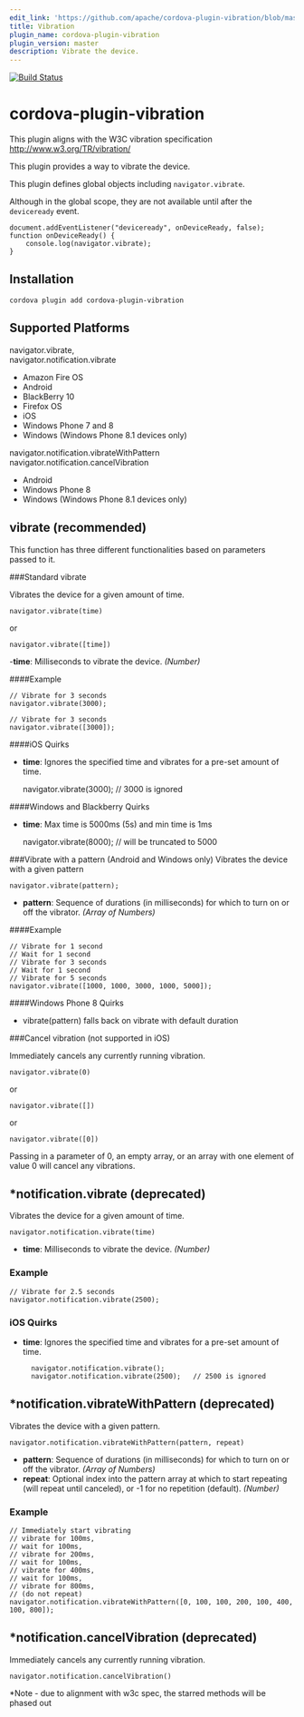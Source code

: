 ```yaml
---
edit_link: 'https://github.com/apache/cordova-plugin-vibration/blob/master/README.md'
title: Vibration
plugin_name: cordova-plugin-vibration
plugin_version: master
description: Vibrate the device.
---
```


<!-- WARNING: This file is generated. See fetch_docs.js. -->

<!--
# license: Licensed to the Apache Software Foundation (ASF) under one
#         or more contributor license agreements.  See the NOTICE file
#         distributed with this work for additional information
#         regarding copyright ownership.  The ASF licenses this file
#         to you under the Apache License, Version 2.0 (the
#         "License"); you may not use this file except in compliance
#         with the License.  You may obtain a copy of the License at
#
#           http://www.apache.org/licenses/LICENSE-2.0
#
#         Unless required by applicable law or agreed to in writing,
#         software distributed under the License is distributed on an
#         "AS IS" BASIS, WITHOUT WARRANTIES OR CONDITIONS OF ANY
#         KIND, either express or implied.  See the License for the
#         specific language governing permissions and limitations
#         under the License.
-->

[![Build Status](https://travis-ci.org/apache/cordova-plugin-vibration.svg?branch=master)](https://travis-ci.org/apache/cordova-plugin-vibration)

# cordova-plugin-vibration

This plugin aligns with the W3C vibration specification http://www.w3.org/TR/vibration/

This plugin provides a way to vibrate the device.

This plugin defines global objects including `navigator.vibrate`.

Although in the global scope, they are not available until after the `deviceready` event.

    document.addEventListener("deviceready", onDeviceReady, false);
    function onDeviceReady() {
        console.log(navigator.vibrate);
    }

## Installation

    cordova plugin add cordova-plugin-vibration

## Supported Platforms

navigator.vibrate,<br />
navigator.notification.vibrate
- Amazon Fire OS
- Android
- BlackBerry 10
- Firefox OS
- iOS
- Windows Phone 7 and 8
- Windows (Windows Phone 8.1 devices only)

navigator.notification.vibrateWithPattern<br />
navigator.notification.cancelVibration
- Android
- Windows Phone 8
- Windows (Windows Phone 8.1 devices only)

## vibrate (recommended)

This function has three different functionalities based on parameters passed to it.

###Standard vibrate

Vibrates the device for a given amount of time.

    navigator.vibrate(time)

or

    navigator.vibrate([time])


-__time__: Milliseconds to vibrate the device. _(Number)_

####Example

    // Vibrate for 3 seconds
    navigator.vibrate(3000);

    // Vibrate for 3 seconds
    navigator.vibrate([3000]);

####iOS Quirks

- __time__: Ignores the specified time and vibrates for a pre-set amount of time.

    navigator.vibrate(3000); // 3000 is ignored

####Windows and Blackberry Quirks

- __time__: Max time is 5000ms (5s) and min time is 1ms

    navigator.vibrate(8000); // will be truncated to 5000

###Vibrate with a pattern (Android and Windows only)
Vibrates the device with a given pattern

    navigator.vibrate(pattern);   

- __pattern__: Sequence of durations (in milliseconds) for which to turn on or off the vibrator. _(Array of Numbers)_

####Example

    // Vibrate for 1 second
    // Wait for 1 second
    // Vibrate for 3 seconds
    // Wait for 1 second
    // Vibrate for 5 seconds
    navigator.vibrate([1000, 1000, 3000, 1000, 5000]);

####Windows Phone 8 Quirks

- vibrate(pattern) falls back on vibrate with default duration

###Cancel vibration (not supported in iOS)

Immediately cancels any currently running vibration.

    navigator.vibrate(0)

or

    navigator.vibrate([])

or

    navigator.vibrate([0])

Passing in a parameter of 0, an empty array, or an array with one element of value 0 will cancel any vibrations.

## *notification.vibrate (deprecated)

Vibrates the device for a given amount of time.

    navigator.notification.vibrate(time)

- __time__: Milliseconds to vibrate the device. _(Number)_

### Example

    // Vibrate for 2.5 seconds
    navigator.notification.vibrate(2500);

### iOS Quirks

- __time__: Ignores the specified time and vibrates for a pre-set amount of time.

        navigator.notification.vibrate();
        navigator.notification.vibrate(2500);   // 2500 is ignored

## *notification.vibrateWithPattern (deprecated)

Vibrates the device with a given pattern.

    navigator.notification.vibrateWithPattern(pattern, repeat)

- __pattern__: Sequence of durations (in milliseconds) for which to turn on or off the vibrator. _(Array of Numbers)_
- __repeat__: Optional index into the pattern array at which to start repeating (will repeat until canceled), or -1 for no repetition (default). _(Number)_

### Example

    // Immediately start vibrating
    // vibrate for 100ms,
    // wait for 100ms,
    // vibrate for 200ms,
    // wait for 100ms,
    // vibrate for 400ms,
    // wait for 100ms,
    // vibrate for 800ms,
    // (do not repeat)
    navigator.notification.vibrateWithPattern([0, 100, 100, 200, 100, 400, 100, 800]);

## *notification.cancelVibration (deprecated)

Immediately cancels any currently running vibration.

    navigator.notification.cancelVibration()

*Note - due to alignment with w3c spec, the starred methods will be phased out